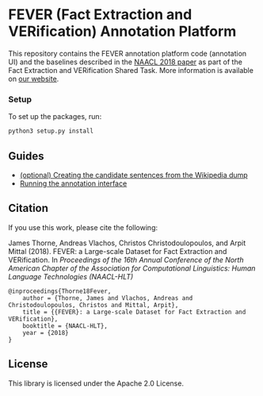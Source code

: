 # FEVER (Fact Extraction and VERification) Annotation Platform

This repository contains the FEVER annotation platform code (annotation UI) and the baselines described in the [NAACL 2018 paper](https://arxiv.org/abs/1803.05355) as part of the Fact Extraction and VERification Shared Task. More information is available on [our website](https://sheffieldnlp.github.io/fever). 

### Setup
To set up the packages, run:
```bash
python3 setup.py install
```

## Guides

* [(optional) Creating the candidate sentences from the Wikipedia dump](src/dataset/README.md)
* [Running the annotation interface](src/annotation/README.md)


## Citation

If you use this work, please cite the following:

James Thorne, Andreas Vlachos, Christos Christodoulopoulos, and Arpit Mittal (2018). FEVER: a Large-scale Dataset for Fact Extraction and VERification. In *Proceedings of the 16th Annual Conference of the North American Chapter of the Association for Computational Linguistics: Human Language Technologies (NAACL-HLT)*

```
@inproceedings{Thorne18Fever,
    author = {Thorne, James and Vlachos, Andreas and Christodoulopoulos, Christos and Mittal, Arpit},
    title = {{FEVER}: a Large-scale Dataset for Fact Extraction and VERification},
    booktitle = {NAACL-HLT},
    year = {2018}
}
```

## License

This library is licensed under the Apache 2.0 License. 
